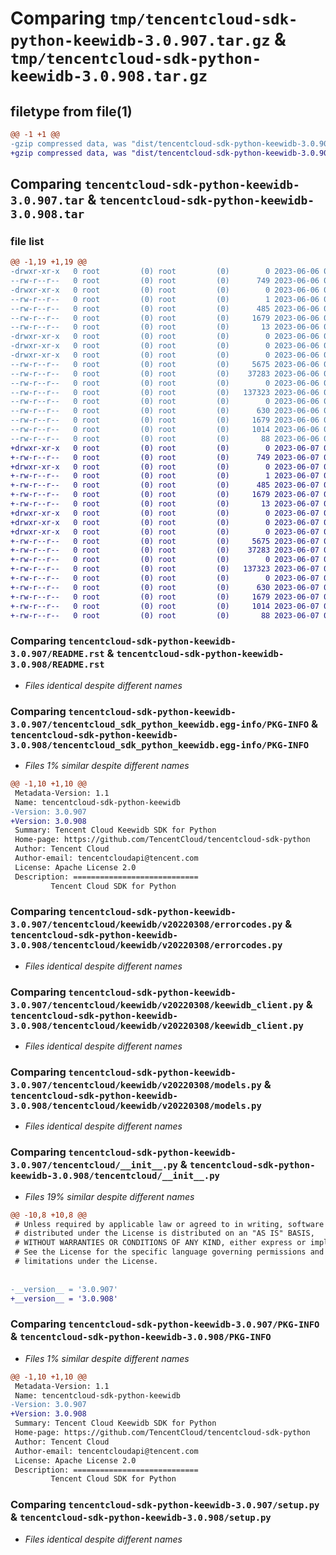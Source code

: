 # Comparing `tmp/tencentcloud-sdk-python-keewidb-3.0.907.tar.gz` & `tmp/tencentcloud-sdk-python-keewidb-3.0.908.tar.gz`

## filetype from file(1)

```diff
@@ -1 +1 @@
-gzip compressed data, was "dist/tencentcloud-sdk-python-keewidb-3.0.907.tar", last modified: Tue Jun  6 02:29:32 2023, max compression
+gzip compressed data, was "dist/tencentcloud-sdk-python-keewidb-3.0.908.tar", last modified: Wed Jun  7 00:27:18 2023, max compression
```

## Comparing `tencentcloud-sdk-python-keewidb-3.0.907.tar` & `tencentcloud-sdk-python-keewidb-3.0.908.tar`

### file list

```diff
@@ -1,19 +1,19 @@
-drwxr-xr-x   0 root         (0) root         (0)        0 2023-06-06 02:29:32.000000 tencentcloud-sdk-python-keewidb-3.0.907/
--rw-r--r--   0 root         (0) root         (0)      749 2023-06-06 02:29:32.000000 tencentcloud-sdk-python-keewidb-3.0.907/README.rst
-drwxr-xr-x   0 root         (0) root         (0)        0 2023-06-06 02:29:32.000000 tencentcloud-sdk-python-keewidb-3.0.907/tencentcloud_sdk_python_keewidb.egg-info/
--rw-r--r--   0 root         (0) root         (0)        1 2023-06-06 02:29:32.000000 tencentcloud-sdk-python-keewidb-3.0.907/tencentcloud_sdk_python_keewidb.egg-info/dependency_links.txt
--rw-r--r--   0 root         (0) root         (0)      485 2023-06-06 02:29:32.000000 tencentcloud-sdk-python-keewidb-3.0.907/tencentcloud_sdk_python_keewidb.egg-info/SOURCES.txt
--rw-r--r--   0 root         (0) root         (0)     1679 2023-06-06 02:29:32.000000 tencentcloud-sdk-python-keewidb-3.0.907/tencentcloud_sdk_python_keewidb.egg-info/PKG-INFO
--rw-r--r--   0 root         (0) root         (0)       13 2023-06-06 02:29:32.000000 tencentcloud-sdk-python-keewidb-3.0.907/tencentcloud_sdk_python_keewidb.egg-info/top_level.txt
-drwxr-xr-x   0 root         (0) root         (0)        0 2023-06-06 02:29:32.000000 tencentcloud-sdk-python-keewidb-3.0.907/tencentcloud/
-drwxr-xr-x   0 root         (0) root         (0)        0 2023-06-06 02:29:32.000000 tencentcloud-sdk-python-keewidb-3.0.907/tencentcloud/keewidb/
-drwxr-xr-x   0 root         (0) root         (0)        0 2023-06-06 02:29:32.000000 tencentcloud-sdk-python-keewidb-3.0.907/tencentcloud/keewidb/v20220308/
--rw-r--r--   0 root         (0) root         (0)     5675 2023-06-06 02:29:32.000000 tencentcloud-sdk-python-keewidb-3.0.907/tencentcloud/keewidb/v20220308/errorcodes.py
--rw-r--r--   0 root         (0) root         (0)    37283 2023-06-06 02:29:32.000000 tencentcloud-sdk-python-keewidb-3.0.907/tencentcloud/keewidb/v20220308/keewidb_client.py
--rw-r--r--   0 root         (0) root         (0)        0 2023-06-06 02:29:32.000000 tencentcloud-sdk-python-keewidb-3.0.907/tencentcloud/keewidb/v20220308/__init__.py
--rw-r--r--   0 root         (0) root         (0)   137323 2023-06-06 02:29:32.000000 tencentcloud-sdk-python-keewidb-3.0.907/tencentcloud/keewidb/v20220308/models.py
--rw-r--r--   0 root         (0) root         (0)        0 2023-06-06 02:29:32.000000 tencentcloud-sdk-python-keewidb-3.0.907/tencentcloud/keewidb/__init__.py
--rw-r--r--   0 root         (0) root         (0)      630 2023-06-06 02:29:32.000000 tencentcloud-sdk-python-keewidb-3.0.907/tencentcloud/__init__.py
--rw-r--r--   0 root         (0) root         (0)     1679 2023-06-06 02:29:32.000000 tencentcloud-sdk-python-keewidb-3.0.907/PKG-INFO
--rw-r--r--   0 root         (0) root         (0)     1014 2023-06-06 02:29:32.000000 tencentcloud-sdk-python-keewidb-3.0.907/setup.py
--rw-r--r--   0 root         (0) root         (0)       88 2023-06-06 02:29:32.000000 tencentcloud-sdk-python-keewidb-3.0.907/setup.cfg
+drwxr-xr-x   0 root         (0) root         (0)        0 2023-06-07 00:27:18.000000 tencentcloud-sdk-python-keewidb-3.0.908/
+-rw-r--r--   0 root         (0) root         (0)      749 2023-06-07 00:27:18.000000 tencentcloud-sdk-python-keewidb-3.0.908/README.rst
+drwxr-xr-x   0 root         (0) root         (0)        0 2023-06-07 00:27:18.000000 tencentcloud-sdk-python-keewidb-3.0.908/tencentcloud_sdk_python_keewidb.egg-info/
+-rw-r--r--   0 root         (0) root         (0)        1 2023-06-07 00:27:18.000000 tencentcloud-sdk-python-keewidb-3.0.908/tencentcloud_sdk_python_keewidb.egg-info/dependency_links.txt
+-rw-r--r--   0 root         (0) root         (0)      485 2023-06-07 00:27:18.000000 tencentcloud-sdk-python-keewidb-3.0.908/tencentcloud_sdk_python_keewidb.egg-info/SOURCES.txt
+-rw-r--r--   0 root         (0) root         (0)     1679 2023-06-07 00:27:18.000000 tencentcloud-sdk-python-keewidb-3.0.908/tencentcloud_sdk_python_keewidb.egg-info/PKG-INFO
+-rw-r--r--   0 root         (0) root         (0)       13 2023-06-07 00:27:18.000000 tencentcloud-sdk-python-keewidb-3.0.908/tencentcloud_sdk_python_keewidb.egg-info/top_level.txt
+drwxr-xr-x   0 root         (0) root         (0)        0 2023-06-07 00:27:18.000000 tencentcloud-sdk-python-keewidb-3.0.908/tencentcloud/
+drwxr-xr-x   0 root         (0) root         (0)        0 2023-06-07 00:27:18.000000 tencentcloud-sdk-python-keewidb-3.0.908/tencentcloud/keewidb/
+drwxr-xr-x   0 root         (0) root         (0)        0 2023-06-07 00:27:18.000000 tencentcloud-sdk-python-keewidb-3.0.908/tencentcloud/keewidb/v20220308/
+-rw-r--r--   0 root         (0) root         (0)     5675 2023-06-07 00:27:18.000000 tencentcloud-sdk-python-keewidb-3.0.908/tencentcloud/keewidb/v20220308/errorcodes.py
+-rw-r--r--   0 root         (0) root         (0)    37283 2023-06-07 00:27:18.000000 tencentcloud-sdk-python-keewidb-3.0.908/tencentcloud/keewidb/v20220308/keewidb_client.py
+-rw-r--r--   0 root         (0) root         (0)        0 2023-06-07 00:27:18.000000 tencentcloud-sdk-python-keewidb-3.0.908/tencentcloud/keewidb/v20220308/__init__.py
+-rw-r--r--   0 root         (0) root         (0)   137323 2023-06-07 00:27:18.000000 tencentcloud-sdk-python-keewidb-3.0.908/tencentcloud/keewidb/v20220308/models.py
+-rw-r--r--   0 root         (0) root         (0)        0 2023-06-07 00:27:18.000000 tencentcloud-sdk-python-keewidb-3.0.908/tencentcloud/keewidb/__init__.py
+-rw-r--r--   0 root         (0) root         (0)      630 2023-06-07 00:27:18.000000 tencentcloud-sdk-python-keewidb-3.0.908/tencentcloud/__init__.py
+-rw-r--r--   0 root         (0) root         (0)     1679 2023-06-07 00:27:18.000000 tencentcloud-sdk-python-keewidb-3.0.908/PKG-INFO
+-rw-r--r--   0 root         (0) root         (0)     1014 2023-06-07 00:27:18.000000 tencentcloud-sdk-python-keewidb-3.0.908/setup.py
+-rw-r--r--   0 root         (0) root         (0)       88 2023-06-07 00:27:18.000000 tencentcloud-sdk-python-keewidb-3.0.908/setup.cfg
```

### Comparing `tencentcloud-sdk-python-keewidb-3.0.907/README.rst` & `tencentcloud-sdk-python-keewidb-3.0.908/README.rst`

 * *Files identical despite different names*

### Comparing `tencentcloud-sdk-python-keewidb-3.0.907/tencentcloud_sdk_python_keewidb.egg-info/PKG-INFO` & `tencentcloud-sdk-python-keewidb-3.0.908/tencentcloud_sdk_python_keewidb.egg-info/PKG-INFO`

 * *Files 1% similar despite different names*

```diff
@@ -1,10 +1,10 @@
 Metadata-Version: 1.1
 Name: tencentcloud-sdk-python-keewidb
-Version: 3.0.907
+Version: 3.0.908
 Summary: Tencent Cloud Keewidb SDK for Python
 Home-page: https://github.com/TencentCloud/tencentcloud-sdk-python
 Author: Tencent Cloud
 Author-email: tencentcloudapi@tencent.com
 License: Apache License 2.0
 Description: ============================
         Tencent Cloud SDK for Python
```

### Comparing `tencentcloud-sdk-python-keewidb-3.0.907/tencentcloud/keewidb/v20220308/errorcodes.py` & `tencentcloud-sdk-python-keewidb-3.0.908/tencentcloud/keewidb/v20220308/errorcodes.py`

 * *Files identical despite different names*

### Comparing `tencentcloud-sdk-python-keewidb-3.0.907/tencentcloud/keewidb/v20220308/keewidb_client.py` & `tencentcloud-sdk-python-keewidb-3.0.908/tencentcloud/keewidb/v20220308/keewidb_client.py`

 * *Files identical despite different names*

### Comparing `tencentcloud-sdk-python-keewidb-3.0.907/tencentcloud/keewidb/v20220308/models.py` & `tencentcloud-sdk-python-keewidb-3.0.908/tencentcloud/keewidb/v20220308/models.py`

 * *Files identical despite different names*

### Comparing `tencentcloud-sdk-python-keewidb-3.0.907/tencentcloud/__init__.py` & `tencentcloud-sdk-python-keewidb-3.0.908/tencentcloud/__init__.py`

 * *Files 19% similar despite different names*

```diff
@@ -10,8 +10,8 @@
 # Unless required by applicable law or agreed to in writing, software
 # distributed under the License is distributed on an "AS IS" BASIS,
 # WITHOUT WARRANTIES OR CONDITIONS OF ANY KIND, either express or implied.
 # See the License for the specific language governing permissions and
 # limitations under the License.
 
 
-__version__ = '3.0.907'
+__version__ = '3.0.908'
```

### Comparing `tencentcloud-sdk-python-keewidb-3.0.907/PKG-INFO` & `tencentcloud-sdk-python-keewidb-3.0.908/PKG-INFO`

 * *Files 1% similar despite different names*

```diff
@@ -1,10 +1,10 @@
 Metadata-Version: 1.1
 Name: tencentcloud-sdk-python-keewidb
-Version: 3.0.907
+Version: 3.0.908
 Summary: Tencent Cloud Keewidb SDK for Python
 Home-page: https://github.com/TencentCloud/tencentcloud-sdk-python
 Author: Tencent Cloud
 Author-email: tencentcloudapi@tencent.com
 License: Apache License 2.0
 Description: ============================
         Tencent Cloud SDK for Python
```

### Comparing `tencentcloud-sdk-python-keewidb-3.0.907/setup.py` & `tencentcloud-sdk-python-keewidb-3.0.908/setup.py`

 * *Files identical despite different names*

